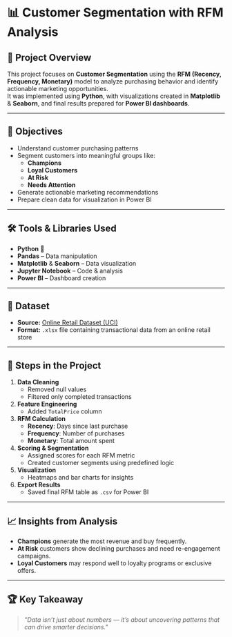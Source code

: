 # 📊 Customer Segmentation with RFM Analysis

## 🚀 Project Overview  
This project focuses on **Customer Segmentation** using the **RFM (Recency, Frequency, Monetary)** model to analyze purchasing behavior and identify actionable marketing opportunities.  
It was implemented using **Python**, with visualizations created in **Matplotlib** & **Seaborn**, and final results prepared for **Power BI dashboards**.

---

## 🎯 Objectives  
- Understand customer purchasing patterns  
- Segment customers into meaningful groups like:
  - **Champions**
  - **Loyal Customers**
  - **At Risk**
  - **Needs Attention**
- Generate actionable marketing recommendations  
- Prepare clean data for visualization in Power BI  

---

## 🛠 Tools & Libraries Used  
- **Python** 🐍  
- **Pandas** – Data manipulation  
- **Matplotlib** & **Seaborn** – Data visualization  
- **Jupyter Notebook** – Code & analysis  
- **Power BI** – Dashboard creation  

---

## 📂 Dataset  
- **Source:** [Online Retail Dataset (UCI)](https://archive.ics.uci.edu/ml/datasets/Online+Retail)  
- **Format:** `.xlsx` file containing transactional data from an online retail store  

---

## 📌 Steps in the Project  
1. **Data Cleaning**
   - Removed null values
   - Filtered only completed transactions  
2. **Feature Engineering**
   - Added `TotalPrice` column  
3. **RFM Calculation**
   - **Recency**: Days since last purchase  
   - **Frequency**: Number of purchases  
   - **Monetary**: Total amount spent  
4. **Scoring & Segmentation**
   - Assigned scores for each RFM metric  
   - Created customer segments using predefined logic  
5. **Visualization**
   - Heatmaps and bar charts for insights  
6. **Export Results**
   - Saved final RFM table as `.csv` for Power BI  

---

## 📈 Insights from Analysis  
- **Champions** generate the most revenue and buy frequently.  
- **At Risk** customers show declining purchases and need re-engagement campaigns.  
- **Loyal Customers** may respond well to loyalty programs or exclusive offers.  

---


## 🏆 Key Takeaway  
> *"Data isn’t just about numbers — it’s about uncovering patterns that can drive smarter decisions."*


